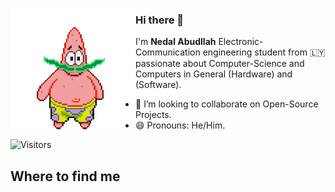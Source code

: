<a target="blank"><img align="left" src="./patric1.gif" /></a>

### Hi there 👋

<p align="center>
<img src="https://readme-typing-svg.herokuapp.com/?lines=Welcome+to+my+GitHub+Profile!&center=true&width=360&height=50" />
</p>

I'm **Nedal Abudllah** Electronic-Communication engineering student from 🇱🇾
passionate about Computer-Science and Computers in General (Hardware) and (Software).

- 👀 I’m looking to collaborate on Open-Source Projects.
- 😄 Pronouns: He/Him.

![Visitors](https://api.visitorbadge.io/api/visitors?path=https%3A%2F%2Fgithub.com%2FN3dal&labelColor=%2337d67a&countColor=%23263759)




## Where to find me




